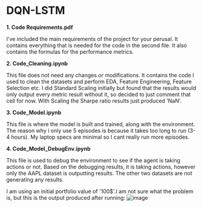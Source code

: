 # DQN-LSTM

**1. Code Requirements.pdf**

I've included the main requirements of the project for your perusal. It contains everything that is needed for the code in the second file. It also contains the formulas for the performance metrics. 

**2. Code_Cleaning.ipynb**

This file does not need any changes or modifications. It contains the code I used to clean the datasets and perform EDA, Feature Engineering, Feature Selection etc. I did Standard Scaling initially but found that the results would only output every metric result without it, so decided to just comment that cell for now. With Scaling the Sharpe ratio results just produced 'NaN'.

**3. Code_Model.ipynb**

This file is where the model is built and trained, along with the environment.
The reason why i only use 5 episodes is because it takes too long to run (3-4 hours). My laptop specs are minimal so I cant really run more episodes.

**4. Code_Model_DebugEnv.ipynb**

This file is used to debug the environment to see if the agent is taking actions or not. Based on the debugging results, it is taking actions, however only the AAPL dataset is outputting results. The other two datasets are not generating any results. 

I am using an initial portfolio value of '100$'.I am not sure what the problem is, but this is the output produced after running:
![image](https://github.com/dharunshoban30/DQN-LSTM/assets/136322910/f9527b19-d16e-4f4f-8596-a8c8ea9e1828)


